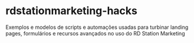 # rdstationmarketing-hacks
Exemplos e modelos de scripts e automações usadas para turbinar landing pages, formulários e recursos avançados no uso do RD Station Marketing
